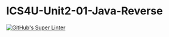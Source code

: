# ICS4U-Unit2-01-Java-Reverse

[![GitHub's Super Linter](https://github.com/Malcolm-Tompkins/ICS4U-Unit2-01-Java-Reverse/workflows/GitHub's%20Super%20Linter/badge.svg)](https://github.com/Malcolm-Tompkins/ICS4U-Unit2-01-Java-Reverse/actions)
